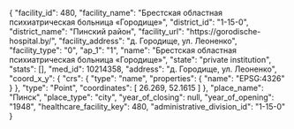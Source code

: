 {
    "facility_id": 480,
    "facility_name": "Брестская областная психиатрическая больница «Городище»",
    "district_id": "1-15-0",
    "district_name": "Пинский район",
    "facility_url": "https:\/\/gorodische-hospital.by\/",
    "facility_address": "д. Городище, ул. Леоненко",
    "facility_type": "0",
    "ap_1": "1",
    "name": "Брестская областная психиатрическая больница «Городище»",
    "state": "private institution",
    "stats": [],
    "med_id": 10214358,
    "address": "д. Городище, ул. Леоненко",
    "coord_x_y": {
        "crs": {
            "type": "name",
            "properties": {
                "name": "EPSG:4326"
            }
        },
        "type": "Point",
        "coordinates": [
            26.269,
            52.1615
        ]
    },
    "place_name": "Пинск",
    "place_type": "city",
    "year_of_closing": null,
    "year_of_opening": "1948",
    "healthcare_facility_key": 480,
    "administrative_division_id": "1-15-0"
}